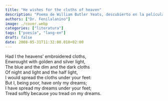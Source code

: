 ```yaml
---
title: "He wishes for the cloths of heaven"
description: "Poema de William Butler Yeats, descubierto en la película Equilibrium."
authors: ["Dr. Fenilalanino"]
image: ./cover.webp
categories: ["literatura"]
tags: ["poesía", "lang-en"]
draft: false
date: 2008-05-31T11:32:00.010+02:00
---
```


Had I the heavens’ embroidered cloths,\
Enwrought with golden and silver light,\
The blue and the dim and the dark cloths\
Of night and light and the half light,\
I would spread the cloths under your feet:\
But I, being poor, have only my dreams;\
I have spread my dreams under your feet;\
Tread softly because you tread on my dreams.
